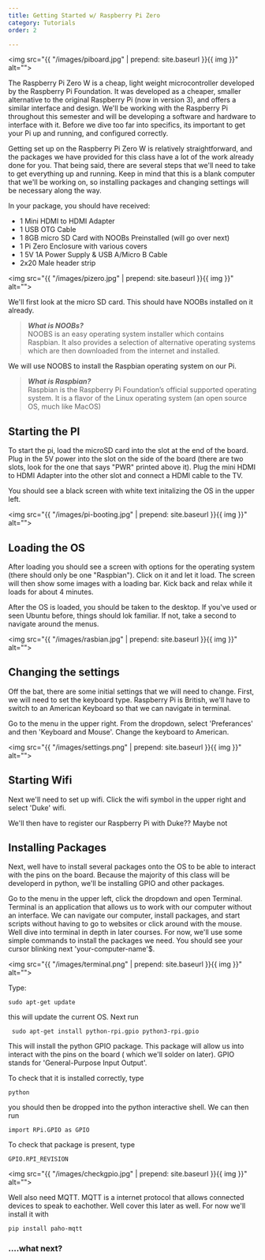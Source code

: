 ```yaml
---
title: Getting Started w/ Raspberry Pi Zero
category: Tutorials
order: 2

---
```


<img src="{{ "/images/piboard.jpg" | prepend: site.baseurl }}{{ img }}" alt="">

The Raspberry Pi Zero W is a cheap, light weight microcontroller developed by the Raspberry Pi Foundation. It was developed as a cheaper, smaller alternative to the original Raspberry Pi (now in version 3), and offers a similar interface and design. We'll be working with the Raspberry Pi throughout this semester and will be developing a software and hardware to interface with it. Before we dive too far into specifics, its important to get your Pi up and running, and configured correctly.

Getting set up on the Raspberry Pi Zero W is relatively straightforward, and the packages we have provided for this class have a lot of the work already done for you. That being said, there are several steps that we'll need to take to get everything up and running. Keep in mind that this is a blank computer that we'll be working on, so installing packages and changing settings will be necessary along the way.

In your package, you should have received:

 - 1 Mini HDMI to HDMI Adapter
 - 1 USB OTG Cable
 - 1 8GB micro SD Card with NOOBs Preinstalled (will go over next)
 - 1 Pi Zero Enclosure with various covers
 - 1 5V 1A Power Supply & USB A/Micro B Cable
 - 2x20 Male header strip


<img src="{{ "/images/pizero.jpg" | prepend: site.baseurl }}{{ img }}" alt="">

We'll first look at the micro SD card. This should have NOOBs installed on it already.

> ***What is NOOBs?***     
> NOOBS is an easy operating system installer which contains Raspbian. It also provides a selection of alternative operating systems which are then downloaded from the internet and installed.

We will use NOOBS to install the Raspbian operating system on our Pi.

> ***What is Raspbian?***    
> Raspbian is the Raspberry Pi Foundation’s official supported operating system. It is a flavor of the Linux operating system (an open source OS, much like MacOS)

## Starting the PI

To start the pi, load the microSD card into the slot at the end of the board. Plug in the 5V power into the slot on the side of the board (there are two slots, look for the one  that says "PWR" printed above it). Plug the mini HDMI to HDMI Adapter into the other slot and connect a HDMI cable to the TV.

You should see a black screen with white text initalizing the OS in the upper left.

<img src="{{ "/images/pi-booting.jpg" | prepend: site.baseurl }}{{ img }}" alt="">


## Loading the OS

After loading you should see a screen with options for the operating system (there should only be one "Raspbian"). Click on it and let it load. The screen will then show some images with a loading bar. Kick back and relax while it loads for about 4 minutes.

After the OS is loaded, you should be taken to the desktop.  If you've used or seen Ubuntu before, things should lok familiar. If not, take a second to navigate around the menus.

<img src="{{ "/images/rasbian.jpg" | prepend: site.baseurl }}{{ img }}" alt="">

## Changing the settings

Off the bat, there are some initial settings that we will need to change. First, we will need to set the keyboard type. Raspberry Pi is British, we'll have to switch to an American Keyboard so that we can navigate in terminal.

Go to the menu in the upper right. From the dropdown, select 'Preferances' and then 'Keyboard and Mouse'. Change the keyboard to American.

<img src="{{ "/images/settings.png" | prepend: site.baseurl }}{{ img }}" alt="">

## Starting Wifi

Next we'll need to set up wifi. Click the wifi symbol in the upper right and select 'Duke' wifi.

We'll then have to register our Raspberry Pi with Duke?? Maybe not

## Installing Packages

Next, well have to install several packages onto the OS to be able to interact with the pins on the board. Because the majority of this class will be developerd in python, we'll be installing GPIO and other packages.

Go to the menu in the upper left, click the dropdown and open Terminal. Terminal is an application that allows us to work with our computer without an interface. We can navigate our computer, install packages, and start scripts without having to go to websites or click around with the mouse. Well dive into terminal in depth in later courses. For now, we'll use some simple commands to install the packages we need. You should see your cursor blinking next 'your-computer-name'$.

<img src="{{ "/images/terminal.png" | prepend: site.baseurl }}{{ img }}" alt="">

Type:

```
sudo apt-get update
```

this will update the current OS. Next run

```
 sudo apt-get install python-rpi.gpio python3-rpi.gpio
```

This will install the python GPIO package. This package will allow us into interact with the pins on the board ( which we'll solder on later). GPIO stands for 'General-Purpose Input Output'.

To check that it is installed correctly, type

```
python
```

you should then be dropped into the python interactive shell. We can then run

```
import RPi.GPIO as GPIO
```

To check that package is present, type

```
GPIO.RPI_REVISION
```

<img src="{{ "/images/checkgpio.jpg" | prepend: site.baseurl }}{{ img }}" alt="">



Well also need MQTT. MQTT is a internet protocol that allows connected devices to speak to eachother. Well cover this later as well. For now we'll install it with

```
pip install paho-mqtt
```

### ....what next?
